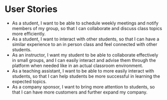 # User Stories
* As a student, I want to be able to schedule weekly meetings and notify members of my group, so that I can collaborate 
and discuss class topics more efficiently.
* As a student, I want to interact with other students, so that I can have a similar experience to an in person class 
and feel connected with other students.
* As an instructor, I want my student to be able to collaborate effectively in small groups, and I can easily interact 
and advise them through the platform when needed like in an actual classroom environment.
* As a teaching assistant, I want to be able to more easily interact with students, so that I can help students be more 
successful in learning the expected topics.
* As a company sponsor, I want to bring more attention to students, so that I can have more customers and further expand
my company.